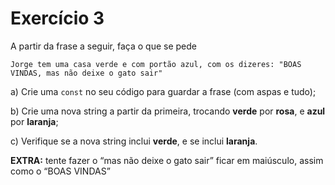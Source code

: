 # Exercício 3

A partir da frase a seguir, faça o que se pede

```
Jorge tem uma casa verde e com portão azul, com os dizeres: "BOAS VINDAS, mas não deixe o gato sair"
```

a) Crie uma `const` no seu código para guardar a frase (com aspas e tudo);

b) Crie uma nova string a partir da primeira, trocando **verde** por **rosa**, e **azul** por **laranja**;

c) Verifique se a nova string inclui **verde**, e se inclui **laranja**.

**EXTRA:** tente fazer o “mas não deixe o gato sair” ficar em maiúsculo, assim como o “BOAS VINDAS”

